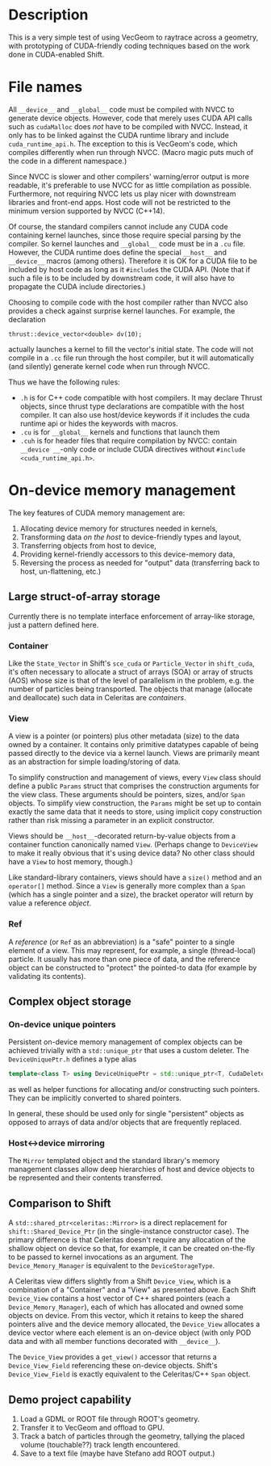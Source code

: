 # Description

This is a very simple test of using VecGeom to raytrace across a geometry, with
prototyping of CUDA-friendly coding techniques based on the work done in
CUDA-enabled Shift.

# File names

All `__device__` and `__global__` code must be compiled with NVCC to generate
device objects. However, code that merely uses CUDA API calls such as
`cudaMalloc` does *not* have to be compiled with NVCC. Instead, it only has to
be linked against the CUDA runtime library and include `cuda_runtime_api.h`.
The exception to this is VecGeom's code, which compiles differently when run
through NVCC. (Macro magic puts much of the code in a different namespace.)

Since NVCC is slower and other compilers' warning/error output is more
readable, it's preferable to use NVCC for as little compilation as possible.
Furthermore, not requiring NVCC lets us play nicer with downstream libraries
and front-end apps. Host code will not be restricted to the minimum version
supported by NVCC (C++14).

Of course, the standard compilers cannot include any CUDA code containing
kernel launches, since those require special parsing by the compiler. So kernel
launches and `__global__` code must be in a `.cu` file. However, the
CUDA runtime does define the special `__host__` and `__device__` macros (among
others). Therefore it is OK for a CUDA file to be included by host code as long
as it `#include`s the CUDA API. (Note that if such a file is to be included by
downstream code, it will also have to propagate the CUDA include directories.)

Choosing to compile code with the host compiler rather than NVCC also provides
a check against surprise kernel launches. For example, the declaration
```
thrust::device_vector<double> dv(10);
```
actually launches a kernel to fill the vector's initial state. The code will
not compile in a `.cc` file run through the host compiler, but it will
automatically (and silently) generate kernel code when run through NVCC.

Thus we have the following rules:

- `.h` is for C++ code compatible with host compilers. It may declare Thrust
  objects, since thrust type declarations are compatible with the host
  compiler. It can also use host/device keywords if it includes the cuda
  runtime api or hides the keywords with macros.
- `.cu` is for `__global__` kernels and functions that launch them
- `.cuh` is for header files that require compilation by NVCC: contain
  `__device __`-only code or include CUDA directives without `#include
  <cuda_runtime_api.h>`.

# On-device memory management

The key features of CUDA memory management are:
1. Allocating device memory for structures needed in kernels,
2. Transforming data *on the host* to device-friendly types and layout,
3. Transferring objects from host to device,
4. Providing kernel-friendly accessors to this device-memory data,
5. Reversing the process as needed for "output" data (transferring back to
   host, un-flattening, etc.)

## Large struct-of-array storage

Currently there is no template interface enforcement of array-like storage,
just a pattern defined here.

### Container

Like the `State_Vector` in Shift's `sce_cuda` or `Particle_Vector` in
`shift_cuda`, it's often necessary to allocate a struct of arrays (SOA) or
array of structs (AOS) whose size is that of the level of parallelism in the
problem, e.g. the number of particles being transported. The objects that
manage (allocate and deallocate) such data in Celeritas are *containers*.

### View

A view is a pointer (or pointers) plus other metadata (size) to the data owned
by a container. It contains only primitive datatypes capable of being passed
directly to the device via a kernel launch. Views are primarily meant as an
abstraction for simple loading/storing of data.

To simplify construction and management of views, every `View` class should
define a public `Params` struct that comprises the construction arguments for
the view class. These arguments should be pointers, sizes, and/or `Span`
objects. To simplify view construction, the `Params` might be set up to
contain exactly the same data that it needs to store, using implicit copy
construction rather than risk missing a parameter in an explicit constructor.

Views should be `__host__`-decorated return-by-value objects from a container
function canonically named `View`. (Perhaps change to `DeviceView` to make it
really obvious that it's using device data? No other class should have a `View`
to host memory, though.)

Like standard-library containers, views should have a `size()` method and an
`operator[]` method. Since a `View` is generally more complex than a `Span`
(which has a single pointer and a size), the bracket operator will return by
value a reference *object*.

### Ref

A *reference* (or `Ref` as an abbreviation) is a "safe" pointer to a single
element of a view. This may represent, for example, a single (thread-local)
particle. It usually has more than one piece of data, and the reference object
can be constructed to "protect" the pointed-to data (for example by validating
its contents).

## Complex object storage

### On-device unique pointers

Persistent on-device memory management of complex objects can be achieved
trivially with a `std::unique_ptr` that uses a custom deleter. The
`DeviceUniquePtr.h` defines a type alias
```c++
template<class T> using DeviceUniquePtr = std::unique_ptr<T, CudaDeleter>;
```
as well as helper functions for allocating and/or constructing such pointers.
They can be implicitly converted to shared pointers.

In general, these should be used only for single "persistent" objects as
opposed to arrays of data and/or objects that are frequently replaced.

### Host↔︎device mirroring

The `Mirror` templated object and the standard library's memory management
classes allow deep hierarchies of host and device objects to be represented and
their contents transferred. 

## Comparison to Shift

A `std::shared_ptr<celeritas::Mirror>` is a direct replacement for 
`shift::Shared_Device_Ptr` (in the single-instance constructor case). The
primary difference is that Celeritas doesn't require any allocation of the
shallow object on device so that, for example, it can be created on-the-fly to
be passed to kernel invocations as an argument. The `Device_Memory_Manager` is
equivalent to the `DeviceStorageType`.

A Celeritas view differs slightly from a Shift `Device_View`, which is a
combination of a "Container" and a "View" as presented above. Each Shift
`Device_View` contains a host vector of C++ shared pointers (each a
`Device_Memory_Manager`), each of which has allocated and owned some objects on
device. From this vector, which it retains to keep the shared pointers alive
and the device memory allocated, the `Device_View` allocates a device vector
where each element is an on-device object (with only POD data and with all
member functions decorated with `__device__`).  

The `Device_View` provides a `get_view()` accessor that returns a
`Device_View_Field` referencing these on-device objects. Shift's
`Device_View_Field` is exactly equivalent to the Celeritas/C++ `Span`
object.

## Demo project capability

1. Load a GDML or ROOT file through ROOT's geometry.
2. Transfer it to VecGeom and offload to GPU.
3. Track a batch of particles through the geometry, tallying the placed volume
   (touchable??) track length encountered.
4. Save to a text file (maybe have Stefano add ROOT output.)

